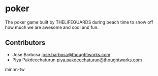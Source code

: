 # poker

The poker game built by THELIFEGUARDS during beach time to show off how much we are awesome and cool and fun.

## Contributors

- Jose Barbosa <jose.barbosa@thoughtworks.com>
- Piya Pakdeechaturun <piya.pakdeechaturun@thoughtworks.com>





minnn-tw
